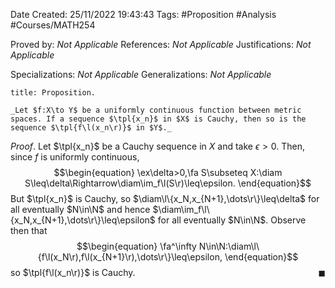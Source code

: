 <div class="topSpace"></div>

Date Created: 25/11/2022 19:43:43
Tags: #Proposition #Analysis #Courses/MATH254

Proved by: _Not Applicable_
References: _Not Applicable_
Justifications: _Not Applicable_

Specializations: _Not Applicable_
Generalizations: _Not Applicable_

``` ad-Proposition
title: Proposition.

_Let $f:X\to Y$ be a uniformly continuous function between metric spaces. If a sequence $\tpl{x_n}$ in $X$ is Cauchy, then so is the sequence $\tpl{f\l(x_n\r)}$ in $Y$._

```

_Proof_. Let $\tpl{x_n}$ be a Cauchy sequence in $X$ and take $\epsilon>0$. Then, since $f$ is uniformly continuous,
$$\begin{equation}
    \ex\delta>0,\fa S\subseteq X:\diam S\leq\delta\Rightarrow\diam\im_f\l(S\r)\leq\epsilon.
\end{equation}$$
But $\tpl{x_n}$ is Cauchy, so $\diam\l\{x_N,x_{N+1},\dots\r\}\leq\delta$ for all eventually $N\in\N$ and hence $\diam\im_f\l\{x_N,x_{N+1},\dots\r\}\leq\epsilon$ for all eventually $N\in\N$. Observe then that
$$\begin{equation}
    \fa^\infty N\in\N:\diam\l\{f\l(x_N\r),f\l(x_{N+1}\r),\dots\r\}\leq\epsilon,
\end{equation}$$
so $\tpl{f\l(x_n\r)}$ is Cauchy.<span style="float:right;">$\blacksquare$</span>
